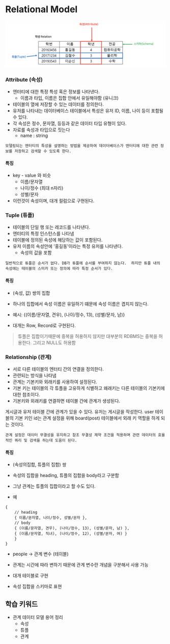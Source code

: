 # Relational Model

![relational-model](./../../resources/images/relational-model.png)
   
### Attribute (속성)
- 엔터티에 대한 특정 특성 혹은 정보를 나타낸다.
    - 이름과 타입, 이름은 집합 안에서 유일해야함 (유니크)
- 테이블의 열에 저장할 수 있는 데이터를 정의한다.
- 유저를 나타내는 데이터베이스 테이블에서 특성은 유저 ID, 이름, 나이 등이 포함될 수 있다.
- 각 속성은 정수, 문자열, 등등과 같은 데이터 타입 유형이 있다.
- 자료를 속성과 타입으로 짓는다 
    - name : string
   
`모델링되는 엔터티의 특성을 설명하는 방법을 제공하여 데이터베이스가 엔터티에 대한 관련 정보를 저장하고 검색할 수 있도록 한다.`
   
#### 특징
- key - value 와 비슷
    - 이름/문자열
    - 나이/정수 (최대 n자리)
    - 성별/문자
- 이런것이 속성이며, 대개 컬럼으로 구현된다.


### Tuple (튜플)
- 테이블의 단일 행 또는 레코드를 나타낸다.
- 엔터티의 특정 인스턴스를 나타냄
- 테이블에 정의된 속성에 해당하는 값이 포함된다. 
- 유저 이름의 속성안에 '홍길동'이라는 특정 유저를 나타낸다.
    - 속성의 값을 포함

`일반적으로 튜플은 순서가 없다. DB가 튜플에 순서를 부여하지 않는다. 
하지만 튜플 내의 속성에는 테이블의 스미카 또는 정의에 따라 특정 순서가 있다.`

#### 특징
- (속성, 값) 쌍의 집합
- 하나의 집합에서 속성 이름은 유일하기 떄문에 속성 이름은 겹치지 않는다.

- 예시: {(이름/문자열, 견우), (나이/정수, 13), (성별/문자, 남)}
- 대개는 Row, Record로 구현된다.

> 튜플은 집합이기때문에 중복을 허용하지 않지만 대부분의 RDBMS는 중복을 허용한다. 그리고 NULL도 허용함


### Relationship (관계)
- 서로 다른 테이블의 엔터티 간의 연결을 정의한다.
- 관련되는 방식을 나타냄
- 관계는 기본키와 외래키를 사용하여 설정된다.
- 기본 키는 테이블의 각 튜플을 고유하게 식별하고 왜래키는 다른 테이블의 기본키에 대한 참조이다.
- 기본키와 외래키를 연결하면 테이블 간에 관계가 생성된다.
   
게시글과 유저 테이블 간에 관계가 있을 수 있다.
유저는 게시글을 작성한다.
user 테이블의 기본 키인 id는 관계 설정을 위해 board(post) 테이블에서 외래 키 역할을 하게 되는 것이다.
   
`관계 설정은 데이터 무결성을 유지하고 참조 무결성 제약 조건을 적용하며 관련 데이터의 효율적인 쿼리 및 검색을 하는데 도움이 된다.`

#### 특징
- (속성의집합, 튜플의 집합) 쌍
- 속성의 집합을 heading, 튜플의 집합을 body라고 구분함
- 그냥 관계는 튜플의 집합이라고 할 수도 있다.

- 예
```
{
	// heading
	{ 이름/문자열, 나이/정수, 성별/문자 },
	// body
	{ (이름/문자열, 견우), (나이/정수, 13), (성별/문자, 남) },
	{ (이름/문자열, 직녀), (나이/정수, 12), (성별/문자, 여) }
	}
}
```
   
- people -> 관계 변수 (테이블)


- 관계는 시간에 따라 변하기 때문에 관계 변수란 개념을 구분해서 사용 가능

- 대개 테이블로 구현
- 속성 집합을 스키마로 표현




## 학습 키워드
- 관계 데이터 모델 용어 정리
    - 속성
    - 튜플
    - 관계